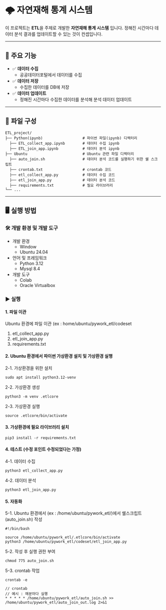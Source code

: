 # 🌩 자연재해 통계 시스템

이 프로젝트는 **ETL**을 주제로 개발한 **자연재해 통계 시스템** 입니다. 정해진 시간마다 데이터 분석 결과를 업데이트할 수 있는 것이 컨셉입니다.

---

## 📌 주요 기능

- ✅ **데이터 수집**
  - 공공데이터포털에서 데이터를 수집
- ✅ **데이터 저장**
  - 수집한 데이터를 DB에 저장
- ✅ **데이터 업데이트**
  - 정해진 시간마다 수집한 데이터를 분석해 분석 데이터 업데이트
  
---

## 📁 파일 구성
```
ETL_project/
├── Python(ipynb)                  # 파이썬 파일(ipynb) 디렉터리
  ├── ETL_collect_app.ipynb        # 데이터 수집 ipynb
  ├── ETL_join_app.ipynb           # 데이터 분석 ipynb
├── Ubuntu                         # Ubuntu 관련 파일 디렉터리
  ├── auto_join.sh                 # 데이터 분석 코드를 실행하기 위한 쉘 스크립트
  ├── crontab.txt                  # crontab 코드
  ├── etl_collect_app.py           # 데이터 수집 코드
  ├── etl_join_app.py              # 데이터 분석 코드
  ├── requirements.txt             # 필요 라이브러리
└── ...
```

---

## 🖥️ 실행 방법

### 🛠️ 개발 환경 및 개발 도구
- 개발 환경
  - Window
  - Ubuntu 24.04
- 언어 및 프레임워크
  - Python 3.12
  - Mysql 8.4
- 개발 도구
  - Colab
  - Oracle Virtualbox

### ▶️ 실행
#### 1. 파일 이관
Ubuntu 환경에 파일 이관 (ex : home/ubuntu/pywork_etl/codeset
1) etl_collect_app.py
2) etl_join_app.py
3) requirements.txt

#### 2. Ubuntu 환경에서 파이썬 가상환경 설치 및 가상환경 실행
2-1. 가상환경을 위한 설치
```
sudo apt install python3.12-venv
```
2-2. 가상환경 생성
```
python3 -m venv .etlcore
```
2-3. 가상환경 실행
```
source .etlcore/bin/activate
```

#### 3. 가상환경에 필요 라이브러리 설치
```
pip3 install -r requirements.txt
```

#### 4. 테스트 (수정 포인트 수정되었다는 가정)
4-1. 데이터 수집
```
python3 etl_collect_app.py
```
4-2. 데이터 분석
```
python3 etl_join_app.py
```

#### 5. 자동화
5-1. Ubuntu 환경에서 (ex : /home/ubuntu/pywork_etl/)에서 쉘스크립트(auto_join.sh) 작성
```
#!/bin/bash

source /home/ubuntu/pywork_etl/.etlcore/bin/activate
python3 /home/ubuntu/pywork_etl/codeset/etl_join_app.py
```
5-2. 작성 후 실행 권한 부여
```
chmod 775 auto_join.sh
```
5-3. crontab 작업
```
crontab -e
```
```
// crontab
// 예시 : 매분마다 실행
* * * * * /home/ubuntu/pywork_etl/auto_join.sh >> /home/ubuntu/pywork_etl/auto_join_out.log 2>&1
```
